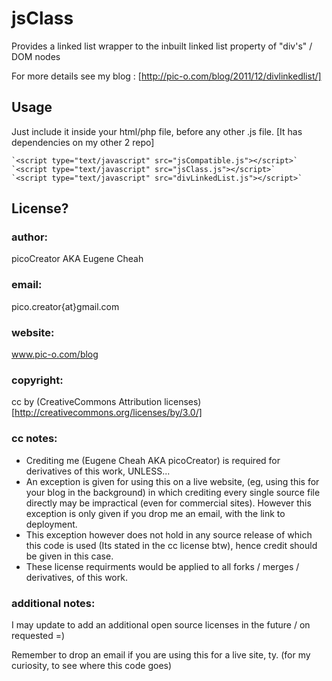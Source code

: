 jsClass
=======
Provides a linked list wrapper to the inbuilt linked list property of "div's" / DOM nodes

For more details see my blog : [http://pic-o.com/blog/2011/12/divlinkedlist/]

Usage
-----
Just include it inside your html/php file, before any other .js file. [It has dependencies on my other 2 repo]

	`<script type="text/javascript" src="jsCompatible.js"></script>`
	`<script type="text/javascript" src="jsClass.js"></script>`
	`<script type="text/javascript" src="divLinkedList.js"></script>`

License?
--------
### author:		
picoCreator AKA Eugene Cheah
### email:
pico.creator{at}gmail.com
### website:		
www.pic-o.com/blog
### copyright:	
cc by (CreativeCommons Attribution licenses)
[http://creativecommons.org/licenses/by/3.0/]
### cc notes:
+ Crediting me (Eugene Cheah AKA picoCreator) is required for derivatives of this work, UNLESS...
+ An exception is given for using this on a live website, (eg, using this for your blog in the background) 
in which crediting every single source file directly may be impractical (even for commercial sites). 
However this exception is only given if you drop me an email, with the link to deployment.
+ This exception however does not hold in any source release of which this code is used (Its stated in the cc license btw), hence credit should be given in this case.
+ These license requirments would be applied to all forks / merges / derivatives, of this work.

### additional notes:
I may update to add an additional open source licenses in the future / on requested =)

Remember to drop an email if you are using this for a live site, ty. (for my curiosity, to see where this code goes)